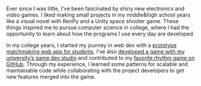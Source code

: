 Ever since I was little, I've been fascinated by shiny new electronics and video games. I liked making small projects in my middle&high school years like a visual novel with RenPy and a Unity space shooter game. These things inspired me to pursue computer science in college, where I had the opportunity to learn about how the programs I use every day are developed.

In my college years, I started my journey in web dev with a [prototype matchmaking web app for students](https://github.com/Cublibre/spark). I’ve also [developed a game with my university’s game dev studio](https://wolverinesoft-studio.itch.io/bloom-tome-of-power) and contributed to my [favorite rhythm game on GitHub](https://github.com/ppy/osu). Through my experience, I learned some patterns for scalable and maintainable code while collaborating with the project developers to get new features merged into the game.
